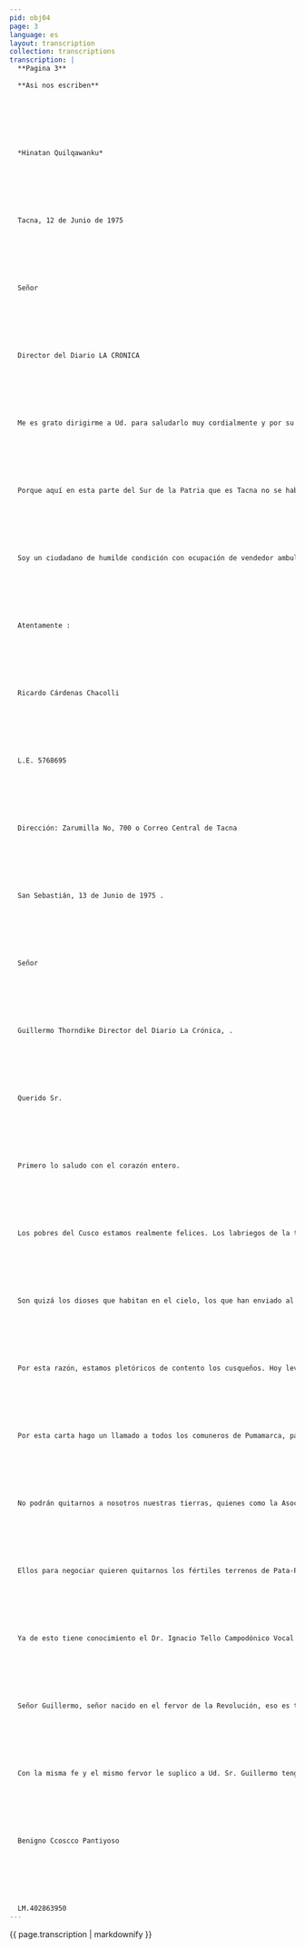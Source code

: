 ```yaml
---
pid: obj04
page: 3
language: es
layout: transcription
collection: transcriptions
transcription: |
  **Pagina 3**
  
  **Asi nos escriben**
  
  
  
  
  
  
  
  *Hinatan Quilqawanku*
  
  
  
  
  
  
  
  Tacna, 12 de Junio de 1975
  
  
  
  
  
  
  
  Señor
  
  
  
  
  
  
  
  Director del Diario LA CRONICA
  
  
  
  
  
  
  
  Me es grato dirigirme a Ud. para saludarlo muy cordialmente y por su intermedio hacer llegar mi petición, le agradecería mucho que me enviaran un ejemplar de su periódico Editado en Quechua especialmente del día martes 10 de Junio, comosen sus páginas hay traduce n de español en quechua y no sólo eso, hay otras informaciones, como es del día 7 de junio totalmente en quechua, Porque a esta parte de la patria no llega la edición de CRONICAWAN editada en Quechua, el único fin que tengo es aprender quechua.
  
  
  
  
  
  
  
  Porque aquí en esta parte del Sur de la Patria que es Tacna no se habla quechua, estoy casi seguro que muchos otros ciudadanos como yo estarán deseosos de aprender Quechua ahora que ya es oficial, gracias a nuestro Gobierno Revolucionario.
  
  
  
  
  
  
  
  Soy un ciudadano de humilde condición con ocupación de vendedor ambulante. Espero sepa dispensarme.
  
  
  
  
  
  
  
  Atentamente :
  
  
  
  
  
  
  
  Ricardo Cárdenas Chacolli
  
  
  
  
  
  
  
  L.E. 5768695
  
  
  
  
  
  
  
  Dirección: Zarumilla No, 700 o Correo Central de Tacna
  
  
  
  
  
  
  
  San Sebastián, 13 de Junio de 1975 .
  
  
  
  
  
  
  
  Señor
  
  
  
  
  
  
  
  Guillermo Thorndike Director del Diario La Crónica, .
  
  
  
  
  
  
  
  Querido Sr.
  
  
  
  
  
  
  
  Primero lo saludo con el corazón entero.
  
  
  
  
  
  
  
  Los pobres del Cusco estamos realmente felices. Los labriegos de la tierra, los trabajadores de las fábricas, todos hemos recibido plenos de gozo el inmenso regalo del General Velasco, quien nos ha devuelto nuestro Runasimi.
  
  
  
  
  
  
  
  Son quizá los dioses que habitan en el cielo, los que han enviado al General a redimir nuestro doliente pueblo; porque él está haciendo muy bien en cortar con mano firme los intentos de oposición y al mismo tiempo y con la misma firmeza pone en su lugar lo que hasta ahora estuvo en caos.
  
  
  
  
  
  
  
  Por esta razón, estamos pletóricos de contento los cusqueños. Hoy levantando muy en alto nuestra frente hablaremos en esa misma altura nuestro idioma, ya nadie se humillará, aún cuando nos zahiriera con el cholo y el indio.
  
  
  
  
  
  
  
  Por esta carta hago un llamado a todos los comuneros de Pumamarca, para que con inmensa alegría y poniendo firme nuestra fuerza, hagamos producir la madre tierra generosamente; para que así ayudemos a nuestra Revolución.
  
  
  
  
  
  
  
  No podrán quitarnos a nosotros nuestras tierras, quienes como la Asociación Pro Vivienda Santa Rosa, con el membrete de “revolucionarios”, pretenden arrebatamos lo que es nuestro.
  
  
  
  
  
  
  
  Ellos para negociar quieren quitarnos los fértiles terrenos de Pata-Paula. Pero ya todos conocen el astuto pensamiento de esos dirigentes como Juan Vargas.
  
  
  
  
  
  
  
  Ya de esto tiene conocimiento el Dr. Ignacio Tello Campodónico Vocal de la Corte Suprema de Lima.
  
  
  
  
  
  
  
  Señor Guillermo, señor nacido en el fervor de la Revolución, eso es todo cuanto debo decirle.
  
  
  
  
  
  
  
  Con la misma fe y el mismo fervor le suplico a Ud. Sr. Guillermo tenga la gentileza de publicar mi carta en nuestro CRONICAWAN, solo eso le pedimos los hilos de los  campesinos pobres. Hasta otro día.
  
  
  
  
  
  
  
  Benigno Ccoscco Pantiyoso
  
  
  
  
  
  
  
  LM.402863950
---
```


{{ page.transcription | markdownify }}
